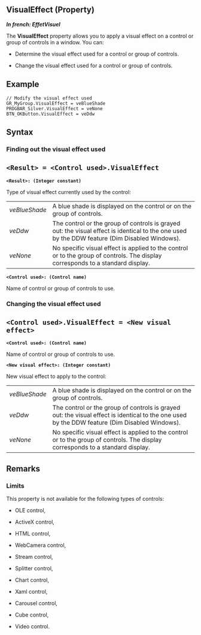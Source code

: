


## VisualEffect (Property)

***In french: EffetVisuel***
	



<a name="XUse"></a>
<a name="Use"></a>
<a name="description"></a>
The **VisualEffect** property allows you to apply a visual effect on a control or group of controls in a window. You can: 

- Determine the visual effect used for a control or group of controls. 

- Change the visual effect used for a control or group of controls. 



<a name="Example1"></a>
<a name="sample_code"></a>

## Example


```wl
// Modify the visual effect used
GR_MyGroup.VisualEffect = veBlueShade
PROGBAR_Silver.VisualEffect = veNone
BTN_OKButton.VisualEffect = veDdw
```

<a name="XSYNTAX"></a>
<a name="SYNTAX1"></a>

## Syntax

### Finding out the visual effect used

`<Result> = <Control used>.VisualEffect`
---

**`<Result>: (Integer constant)`**

Type of visual effect currently used by the control: 


|   |   |
| --- | --- |
| *veBlueShade* | A blue shade is displayed on the control or on the group of controls. |
| *veDdw* | The control or the group of controls is grayed out: the visual effect is identical to the one used by the DDW feature (Dim Disabled Windows). |
| *veNone* | No specific visual effect is applied to the control or to the group of controls. The display corresponds to a standard display. |



**`<Control used>: (Control name)`**

Name of control or group of controls to use.


<a name="SYNTAX2"></a>

### Changing the visual effect used

`<Control used>.VisualEffect = <New visual effect>`
---

**`<Control used>: (Control name)`**

Name of control or group of controls to use. 

**`<New visual effect>: (Integer constant)`**

New visual effect to apply to the control: 


|   |   |
| --- | --- |
| *veBlueShade* | A blue shade is displayed on the control or on the group of controls. |
| *veDdw* | The control or the group of controls is grayed out: the visual effect is identical to the one used by the DDW feature (Dim Disabled Windows). |
| *veNone* | No specific visual effect is applied to the control or to the group of controls. The display corresponds to a standard display. |





<a name="NOTE0"></a>
<a name="NOTE0_1"></a>

## Remarks


### Limits
<a name="limits_ELTPARAGRAPHE000069"></a>

This property is not available for the following types of controls: 

- OLE control,

- ActiveX control,

- HTML control,

- WebCamera control,

- Stream control,

- Splitter control,

- Chart control, 

- Xaml control,

- Carousel control,

- Cube control,

- Video control.






